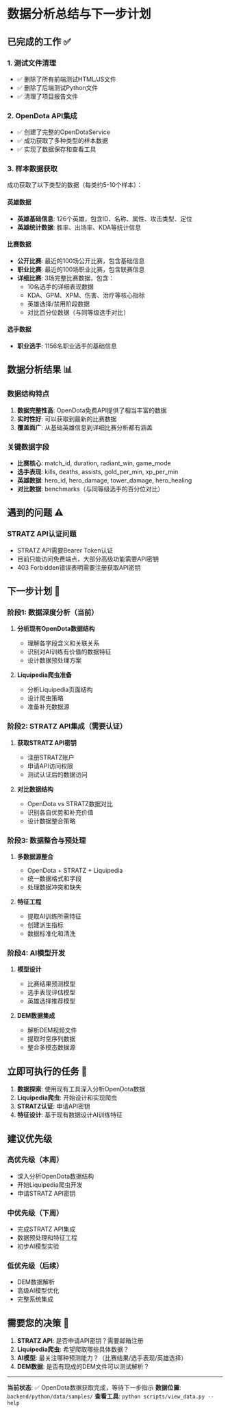 # 数据分析总结与下一步计划

## 已完成的工作 ✅

### 1. 测试文件清理
- ✅ 删除了所有前端测试HTML/JS文件
- ✅ 删除了后端测试Python文件
- ✅ 清理了项目报告文件

### 2. OpenDota API集成
- ✅ 创建了完整的OpenDotaService
- ✅ 成功获取了多种类型的样本数据
- ✅ 实现了数据保存和查看工具

### 3. 样本数据获取
成功获取了以下类型的数据（每类约5-10个样本）：

#### 英雄数据
- **英雄基础信息**: 126个英雄，包含ID、名称、属性、攻击类型、定位
- **英雄统计数据**: 胜率、出场率、KDA等统计信息

#### 比赛数据
- **公开比赛**: 最近的100场公开比赛，包含基础信息
- **职业比赛**: 最近的100场职业比赛，包含联赛信息
- **详细比赛**: 3场完整比赛数据，包含：
  - 10名选手的详细表现数据
  - KDA、GPM、XPM、伤害、治疗等核心指标
  - 英雄选择/禁用阶段数据
  - 对比百分位数据（与同等级选手对比）

#### 选手数据
- **职业选手**: 1156名职业选手的基础信息

## 数据分析结果 📊

### 数据结构特点
1. **数据完整性高**: OpenDota免费API提供了相当丰富的数据
2. **实时性好**: 可以获取到最新的比赛数据
3. **覆盖面广**: 从基础英雄信息到详细比赛分析都有涵盖

### 关键数据字段
- **比赛核心**: match_id, duration, radiant_win, game_mode
- **选手表现**: kills, deaths, assists, gold_per_min, xp_per_min
- **英雄数据**: hero_id, hero_damage, tower_damage, hero_healing
- **对比数据**: benchmarks（与同等级选手的百分位对比）

## 遇到的问题 ⚠️

### STRATZ API认证问题
- STRATZ API需要Bearer Token认证
- 目前只能访问免费端点，大部分高级功能需要API密钥
- 403 Forbidden错误表明需要注册获取API密钥

## 下一步计划 🎯

### 阶段1: 数据深度分析（当前）
1. **分析现有OpenDota数据结构**
   - 理解各字段含义和关联关系
   - 识别对AI训练有价值的数据特征
   - 设计数据预处理方案

2. **Liquipedia爬虫准备**
   - 分析Liquipedia页面结构
   - 设计爬虫策略
   - 准备补充数据源

### 阶段2: STRATZ API集成（需要认证）
1. **获取STRATZ API密钥**
   - 注册STRATZ账户
   - 申请API访问权限
   - 测试认证后的数据访问

2. **对比数据结构**
   - OpenDota vs STRATZ数据对比
   - 识别各自优势和补充价值
   - 设计数据整合策略

### 阶段3: 数据整合与预处理
1. **多数据源整合**
   - OpenDota + STRATZ + Liquipedia
   - 统一数据格式和字段
   - 处理数据冲突和缺失

2. **特征工程**
   - 提取AI训练所需特征
   - 创建派生指标
   - 数据标准化和清洗

### 阶段4: AI模型开发
1. **模型设计**
   - 比赛结果预测模型
   - 选手表现评估模型
   - 英雄选择推荐模型

2. **DEM数据集成**
   - 解析DEM视频文件
   - 提取时空序列数据
   - 整合多模态数据源

## 立即可执行的任务 🚀

1. **数据探索**: 使用现有工具深入分析OpenDota数据
2. **Liquipedia爬虫**: 开始设计和实现爬虫
3. **STRATZ认证**: 申请API密钥
4. **特征设计**: 基于现有数据设计AI训练特征

## 建议优先级

### 高优先级（本周）
- 深入分析OpenDota数据结构
- 开始Liquipedia爬虫开发
- 申请STRATZ API密钥

### 中优先级（下周）
- 完成STRATZ API集成
- 数据预处理和特征工程
- 初步AI模型实验

### 低优先级（后续）
- DEM数据解析
- 高级AI模型优化
- 完整系统集成

## 需要您的决策 🤔

1. **STRATZ API**: 是否申请API密钥？需要邮箱注册
2. **Liquipedia爬虫**: 希望爬取哪些具体数据？
3. **AI模型**: 最关注哪种预测能力？（比赛结果/选手表现/英雄选择）
4. **DEM数据**: 是否有现成的DEM文件可以测试解析？

---

**当前状态**: ✅ OpenDota数据获取完成，等待下一步指示
**数据位置**: `backend/python/data/samples/`
**查看工具**: `python scripts/view_data.py --help`